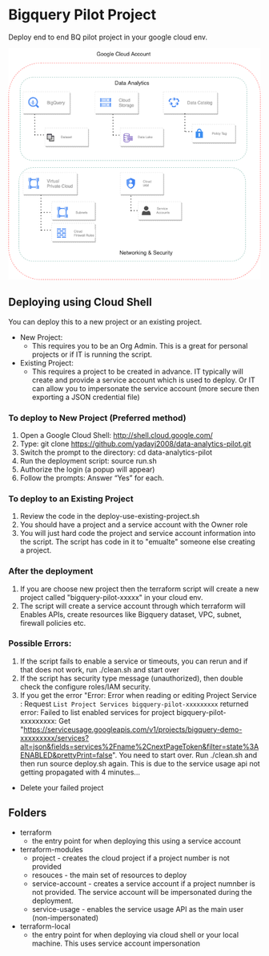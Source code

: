 # Bigquery Pilot Project
Deploy end to end BQ pilot project in your google cloud env. 

![alt tag](Architecture-Diagram.png)


## Deploying using Cloud Shell
You can deploy this to a new project or an existing project.
- New Project:
  - This requires you to be an Org Admin.  This is a great for personal projects or if IT is running the script.
- Existing Project:
  - This requires a project to be created in advance.  IT typically will create and provide a service account which is used to deploy.  Or IT can allow you to impersonate the service account (more secure then exporting a JSON credential file)


### To deploy to New Project (Preferred method)
1. Open a Google Cloud Shell: http://shell.cloud.google.com/ 
2. Type: git clone https://github.com/yadavj2008/data-analytics-pilot.git
3. Switch the prompt to the directory: cd data-analytics-pilot
4. Run the deployment script: source run.sh  
5. Authorize the login (a popup will appear)
6. Follow the prompts: Answer “Yes” for each.


### To deploy to an Existing Project
1. Review the code in the deploy-use-existing-project.sh
2. You should have a project and a service account with the Owner role
3. You will just hard code the project and service account information into the script.  The script has code in it to "emualte" someone else creating a project.  


### After the deployment
1. If you are choose new project then the terraform script will create a new project called "bigquery-pilot-xxxxx" in your cloud env.
2. The script will create a service account through which terraform will Enables APIs, create resources like Bigquery dataset, VPC, subnet, firewall policies etc. 

### Possible Errors:
1. If the script fails to enable a service or timeouts, you can rerun and if that does not work, run ./clean.sh and start over
2. If the script has security type message (unauthorized), then double check the configure roles/IAM security.
3. If you get the error "Error: Error when reading or editing Project Service : Request `List Project Services bigquery-pilot-xxxxxxxxx` returned error: Failed to list enabled services for project bigquery-pilot-xxxxxxxxx: Get "https://serviceusage.googleapis.com/v1/projects/bigquery-demo-xxxxxxxxx/services?alt=json&fields=services%2Fname%2CnextPageToken&filter=state%3AENABLED&prettyPrint=false".  You need to start over.  Run ./clean.sh and then run source deploy.sh again.  This is due to the service usage api not getting propagated with 4 minutes...
  - Delete your failed project



## Folders
- terraform
  - the entry point for when deploying this using a service account 
- terraform-modules
  - project - creates the cloud project if a project number is not provided
  - resouces - the main set of resources to deploy
  - service-account - creates a service account if a project numnber is not provided.  The service account will be impersonated during the deployment.
  - service-usage - enables the service usage API as the main user (non-impersonated)
- terraform-local
  - the entry point for when deploying via cloud shell or your local machine.  This uses service account impersonation
